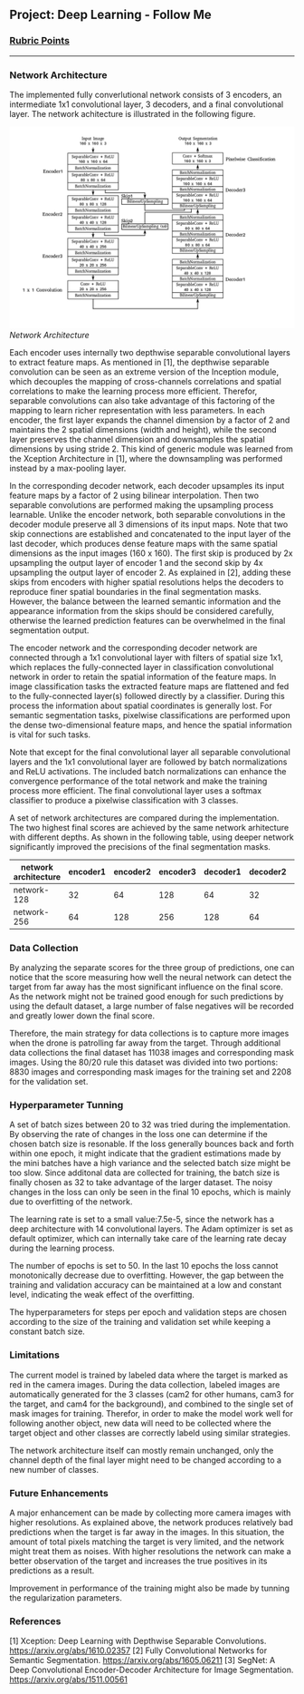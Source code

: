 ## Project: Deep Learning - Follow Me
### [Rubric Points](https://review.udacity.com/#!/rubrics/1155/view)
---
[//]: # (Image References)

[image1]: ./docs/misc/model_architecture.png

### Network Architecture
The implemented fully converlutional network consists of 3 encoders, an intermediate 1x1 convolutional layer, 3 decoders, and a final convolutional layer. The network achitecture is illustrated in the following figure. 

![image1]
*Network Architecture*

Each encoder uses internally two depthwise separable convolutional layers to extract feature maps. As mentioned in [1], the depthwise separable convolution can be seen as an extreme version of the Inception module, which decouples the mapping of cross-channels correlations and spatial correlations to make the learning process more efficient. Therefor, separable convolutions can also take advantage of this factoring of the mapping to learn richer representation with less parameters. In each encoder, the first layer expands the channel dimension by a factor of 2 and maintains the 2 spatial dimensions (width and height), while the second layer preserves the channel dimension and downsamples the spatial dimensions by using stride 2. This kind of generic module was learned from the Xception Architecture in [1], where the downsampling was performed instead by a max-pooling layer. 

In the corresponding decoder network, each decoder upsamples its input feature maps by a factor of 2 using bilinear interpolation. Then two separable convolutions are performed making the upsampling process learnable. Unlike the encoder network, both separable convolutions in the decoder module preserve all 3 dimensions of its input maps. Note that two skip connections are established and concatenated to the input layer of the last decoder, which produces dense feature maps with the same spatial dimensions as the input images (160 x 160). The first skip is produced by 2x upsampling the output layer of encoder 1 and the second skip by 4x upsampling the output layer of encoder 2. As explained in [2], adding these skips from encoders with higher spatial resolutions helps the decoders to reproduce finer spatial boundaries in the final segmentation masks. However, the balance between the learned semantic information and the appearance information from the skips should be considered carefully, otherwise the learned prediction features can be overwhelmed in the final segmentation output.

The encoder network and the corresponding decoder network are connected through a 1x1 convolutional layer with filters of spatial size 1x1, which replaces the fully-connected layer in classification convolutional network in order to retain the spatial information of the feature maps. In image classification tasks the extracted feature maps are flattened and fed to the fully-connected layer(s) followed directly by a classifier. During this process the information about spatial coordinates is generally lost. For semantic segmentation tasks, pixelwise classifications are performed upon the dense two-dimensional feature maps, and hence the spatial information is vital for such tasks.

Note that except for the final convolutional layer all separable convolutional layers and the 1x1 convolutional layer are followed by batch normalizations and ReLU activations. The included batch normalizations can enhance the convergence performance of the total network and make the training process more efficient. The final convolutional layer uses a softmax classifier to produce a pixelwise classification with 3 classes.

A set of network architectures are compared during the implementation. The two highest final scores are achieved by the same network arhitecture with different depths. As shown in the following table, using deeper network significantly improved the precisions of the final segmentation masks.

network architecture | encoder1 | encoder2 | encoder3 | decoder1 | decoder2 | decoder3 | final IoU |final scores
--- | --- | --- | --- | --- | --- | --- | --- | ---
network-128 | 32 | 64 | 128 | 64 | 32 | 32 | 0.490 | 0.338
network-256 | 64 | 128 | 256 | 128 | 64 | 64 | 0.536 | 0.403

### Data Collection

By analyzing the separate scores for the three group of predictions, one can notice that the score measuring how well the neural network can detect the target from far away has the most significant influence on the final score. As the network might not be trained good enough for such predictions by using the default dataset, a large number of false negatives will be recorded and greatly lower down the final score.

Therefore, the main strategy for data collections is to capture more images when the drone is patrolling far away from the target. Through additional data collections the final dataset has 11038 images and corresponding mask images. Using the 80/20 rule this dataset was divided into two portions: 8830 images and corresponding mask images for the training set and 2208 for the validation set. 

### Hyperparameter Tunning

A set of batch sizes between 20 to 32 was tried during the implementation. By observing the rate of changes in the loss one can determine if the chosen batch size is resonable. If the loss generally bounces back and forth within one epoch, it might indicate that the gradient estimations made by the mini batches have a high variance and the selected batch size might be too slow. Since additonal data are collected for training, the batch size is finally chosen as 32 to take advantage of the larger dataset. The noisy changes in the loss can only be seen in the final 10 epochs, which is mainly due to overfitting of the network.

The learning rate is set to a small value:7.5e-5, since the network has a deep architecture with 14 convolutional layers. The Adam optimizer is set as default optimizer, which can internally take care of the learning rate decay during the learning process.

The number of epochs is set to 50. In the last 10 epochs the loss cannot monotonically decrease due to overfitting. However, the gap between the training and validation accuracy can be maintained at a low and constant level, indicating the weak effect of the overfitting.

The hyperparameters for steps per epoch and validation steps are chosen according to the size of the training and validation set while keeping a constant batch size.

### Limitations
The current model is trained by labeled data where the target is marked as red in the camera images. During the data collection, labeled images are automatically generated for the 3 classes (cam2 for other humans, cam3 for the target, and cam4 for the background), and combined to the single set of mask images for training. Therefor, in order to make the model work well for following another object, new data will need to be collected where the target object and other classes are correctly labeld using similar strategies. 

The network architecture itself can mostly remain unchanged, only the channel depth of the final layer might need to be changed according to a new number of classes.

### Future Enhancements

A major enhancement can be made by collecting more camera images with higher resolutions. As explained above, the network produces relatively bad predictions when the target is far away in the images. In this situation, the amount of total pixels matching the target is very limited, and the network might treat them as noises. With higher resolutions the network can make a better observation of the target and increases the true positives in its predictions as a result.

Improvement in performance of the training might also be made by tunning the regularization parameters.

### References
[1] Xception: Deep Learning with Depthwise Separable Convolutions. https://arxiv.org/abs/1610.02357
[2] Fully Convolutional Networks for Semantic Segmentation. https://arxiv.org/abs/1605.06211
[3] SegNet: A Deep Convolutional Encoder-Decoder Architecture for Image Segmentation. https://arxiv.org/abs/1511.00561
